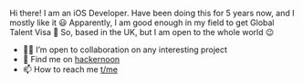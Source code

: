Hi there!
I am an iOS Developer. Have been doing this for 5 years now, and I mostly like it 😃
Apparently, I am good enough in my field to get Global Talent Visa 💃  So, based in the UK, but I am open to the whole world 😉

- 👩‍💻 I’m open to collaboration on any interesting project
- 📝 Find me on [hackernoon](https://hackernoon.com/u/marcushaldd)
- 📫 How to reach me [t/me](https://t.me/marcushaldd)

<!---
LDDmarc/LDDmarc is a ✨ special ✨ repository because its `README.md` (this file) appears on your GitHub profile.
You can click the Preview link to take a look at your changes.
--->
